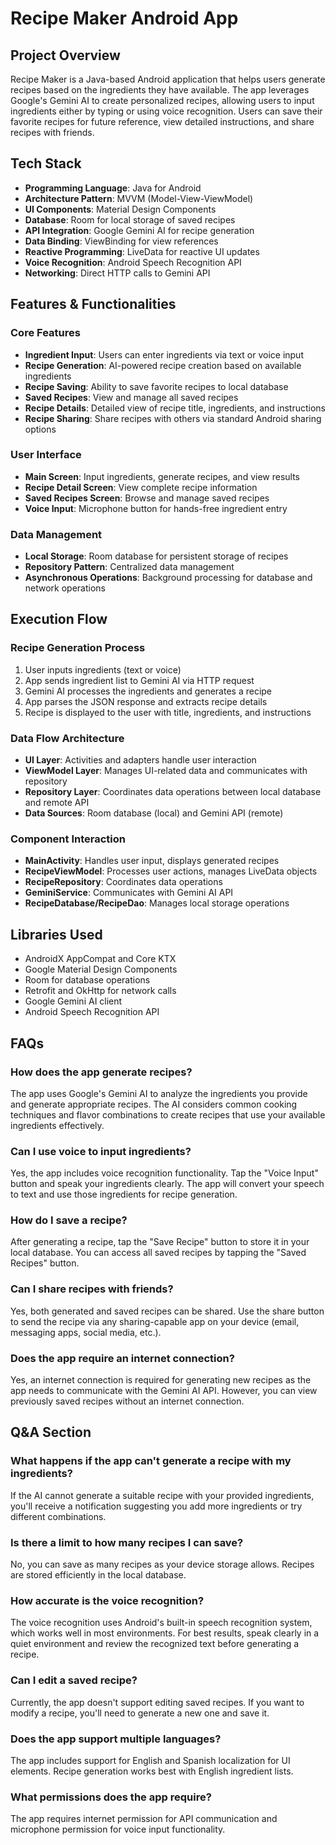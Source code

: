 # Recipe Maker Android App

## Project Overview
Recipe Maker is a Java-based Android application that helps users generate recipes based on the ingredients they have available. The app leverages Google's Gemini AI to create personalized recipes, allowing users to input ingredients either by typing or using voice recognition. Users can save their favorite recipes for future reference, view detailed instructions, and share recipes with friends.

## Tech Stack
- **Programming Language**: Java for Android
- **Architecture Pattern**: MVVM (Model-View-ViewModel)
- **UI Components**: Material Design Components
- **Database**: Room for local storage of saved recipes
- **API Integration**: Google Gemini AI for recipe generation
- **Data Binding**: ViewBinding for view references
- **Reactive Programming**: LiveData for reactive UI updates
- **Voice Recognition**: Android Speech Recognition API
- **Networking**: Direct HTTP calls to Gemini API

## Features & Functionalities

### Core Features
- **Ingredient Input**: Users can enter ingredients via text or voice input
- **Recipe Generation**: AI-powered recipe creation based on available ingredients
- **Recipe Saving**: Ability to save favorite recipes to local database
- **Saved Recipes**: View and manage all saved recipes
- **Recipe Details**: Detailed view of recipe title, ingredients, and instructions
- **Recipe Sharing**: Share recipes with others via standard Android sharing options

### User Interface
- **Main Screen**: Input ingredients, generate recipes, and view results
- **Recipe Detail Screen**: View complete recipe information
- **Saved Recipes Screen**: Browse and manage saved recipes
- **Voice Input**: Microphone button for hands-free ingredient entry

### Data Management
- **Local Storage**: Room database for persistent storage of recipes
- **Repository Pattern**: Centralized data management
- **Asynchronous Operations**: Background processing for database and network operations

## Execution Flow

### Recipe Generation Process
1. User inputs ingredients (text or voice)
2. App sends ingredient list to Gemini AI via HTTP request
3. Gemini AI processes the ingredients and generates a recipe
4. App parses the JSON response and extracts recipe details
5. Recipe is displayed to the user with title, ingredients, and instructions

### Data Flow Architecture
- **UI Layer**: Activities and adapters handle user interaction
- **ViewModel Layer**: Manages UI-related data and communicates with repository
- **Repository Layer**: Coordinates data operations between local database and remote API
- **Data Sources**: Room database (local) and Gemini API (remote)

### Component Interaction
- **MainActivity**: Handles user input, displays generated recipes
- **RecipeViewModel**: Processes user actions, manages LiveData objects
- **RecipeRepository**: Coordinates data operations
- **GeminiService**: Communicates with Gemini AI API
- **RecipeDatabase/RecipeDao**: Manages local storage operations

## Libraries Used
- AndroidX AppCompat and Core KTX
- Google Material Design Components
- Room for database operations
- Retrofit and OkHttp for network calls
- Google Gemini AI client
- Android Speech Recognition API

## FAQs

### How does the app generate recipes?
The app uses Google's Gemini AI to analyze the ingredients you provide and generate appropriate recipes. The AI considers common cooking techniques and flavor combinations to create recipes that use your available ingredients effectively.

### Can I use voice to input ingredients?
Yes, the app includes voice recognition functionality. Tap the "Voice Input" button and speak your ingredients clearly. The app will convert your speech to text and use those ingredients for recipe generation.

### How do I save a recipe?
After generating a recipe, tap the "Save Recipe" button to store it in your local database. You can access all saved recipes by tapping the "Saved Recipes" button.

### Can I share recipes with friends?
Yes, both generated and saved recipes can be shared. Use the share button to send the recipe via any sharing-capable app on your device (email, messaging apps, social media, etc.).

### Does the app require an internet connection?
Yes, an internet connection is required for generating new recipes as the app needs to communicate with the Gemini AI API. However, you can view previously saved recipes without an internet connection.

## Q&A Section

### What happens if the app can't generate a recipe with my ingredients?
If the AI cannot generate a suitable recipe with your provided ingredients, you'll receive a notification suggesting you add more ingredients or try different combinations.

### Is there a limit to how many recipes I can save?
No, you can save as many recipes as your device storage allows. Recipes are stored efficiently in the local database.

### How accurate is the voice recognition?
The voice recognition uses Android's built-in speech recognition system, which works well in most environments. For best results, speak clearly in a quiet environment and review the recognized text before generating a recipe.

### Can I edit a saved recipe?
Currently, the app doesn't support editing saved recipes. If you want to modify a recipe, you'll need to generate a new one and save it.

### Does the app support multiple languages?
The app includes support for English and Spanish localization for UI elements. Recipe generation works best with English ingredient lists.

### What permissions does the app require?
The app requires internet permission for API communication and microphone permission for voice input functionality.